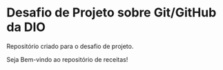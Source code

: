 # Desafio de Projeto sobre Git/GitHub da DIO

Repositório criado para o desafio de projeto.

Seja Bem-vindo ao repositório de receitas!
